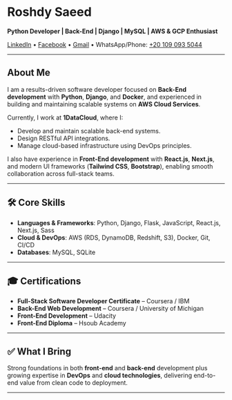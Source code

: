 # Roshdy Saeed  
**Python Developer | Back-End | Django | MySQL | AWS & GCP Enthusiast**

[LinkedIn](https://www.linkedin.com/in/roshdy-said-189830222) • [Facebook](https://www.facebook.com/roshdy.said.754) • [Gmail](roshdysaid72@gmail.com) • WhatsApp/Phone: [+20 109 093 5044](https://wa.me/201090935044)

---

## About Me
I am a results-driven software developer focused on **Back-End development** with **Python**, **Django**, and **Docker**, and experienced in building and maintaining scalable systems on **AWS Cloud Services**.

Currently, I work at **1DataCloud**, where I:
- Develop and maintain scalable back-end systems.  
- Design RESTful API integrations.  
- Manage cloud-based infrastructure using DevOps principles.

I also have experience in **Front-End development** with **React.js**, **Next.js**, and modern UI frameworks (**Tailwind CSS**, **Bootstrap**), enabling smooth collaboration across full-stack teams.

---

## 🛠 Core Skills
- **Languages & Frameworks**: Python, Django, Flask, JavaScript, React.js, Next.js, Sass  
- **Cloud & DevOps**: AWS (RDS, DynamoDB, Redshift, S3), Docker, Git, CI/CD  
- **Databases**: MySQL, SQLite

---

## 🎓 Certifications
- **Full-Stack Software Developer Certificate** – Coursera / IBM  
- **Back-End Web Development** – Coursera / University of Michigan  
- **Front-End Development** – Udacity  
- **Front-End Diploma** – Hsoub Academy  

---

## ✅ What I Bring
Strong foundations in both **front-end** and **back-end** development plus growing expertise in **DevOps** and **cloud technologies**, delivering end-to-end value from clean code to deployment.

---
